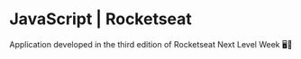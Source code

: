 # JavaScript | Rocketseat
<p>Application developed in the third edition of Rocketseat Next Level Week 🖥️🚀</p>


